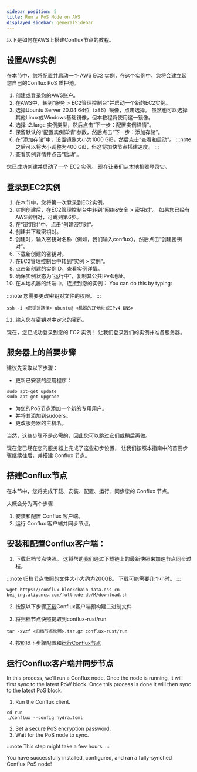 ```yaml
---
sidebar_position: 5
title: Run a PoS Node on AWS
displayed_sidebar: generalSidebar
---
```


以下是如何在AWS上搭建Conflux节点的教程。

## 设置AWS实例

在本节中，您将配置并启动一个 AWS EC2 实例，在这个实例中，您将会建立起您自己的Conflux PoS 质押池。

1. 创建或登录您的AWS账户。
2. 在AWS中，转到“服务 > EC2管理控制台”并启动一个新的EC2实例。
3. 选择Ubuntu Server 20.04 64位（x86）镜像，点击选择。 虽然也可以选择其他Linux或Windows基础镜像，但本教程将使用这一镜像。
4. 选择 t2.large 实例类型，然后点击“下一步：配置实例详情”。
5. 保留默认的“配置实例详情”参数，然后点击“下一步：添加存储”。
6. 在“添加存储”中，设置镜像大小为1000 GiB，然后点击“查看和启动”。 :::note  
   之后可以将大小调整为400 GiB，但这将加快节点搭建速度。
:::
7. 查看实例详情并点击“启动”。

您已成功创建并启动了一个 EC2 实例。 现在让我们从本地机器登录它。

## 登录到EC2实例

1. 在本节中，您将第一次登录到EC2实例。
2. 实例创建后，在EC2管理控制台中转到“网络&安全 > 密钥对”。 如果您已经有AWS密钥对，可跳到第6步。
3. 在“密钥对”中，点击“创建密钥对”。
4. 创建并下载密钥对。
5. 创建时，输入密钥对名称（例如，我们输入conflux），然后点击“创建密钥对”。
6. 下载新创建的密钥对。
7. 在EC2管理控制台中转到“实例 > 实例”。
8. 点击新创建的实例ID，查看实例详情。
9. 确保实例状态为“运行中”，复制其公共IPv4地址。
10. 在本地机器的终端中，连接到您的实例： You can do this by typing:

:::note
您需要更改密钥对文件的权限。
:::

```shell
ssh -i <密钥对路径> ubuntu@ <机器的IP地址或IPv4 DNS> 
```

11. 输入您在密钥对中定义的密码。

现在，您已成功登录到您的 EC2 实例！ 让我们登录我们的实例并准备服务器。

## 服务器上的首要步骤

建议先采取以下步骤：

- 更新已安装的应用程序：

```shell
sudo apt-get update
sudo apt-get upgrade
```

- 为您的PoS节点添加一个新的专用用户。
- 并将其添加到sudoers。
- 更改服务器的主机名。

当然，这些步骤不是必需的，因此您可以跳过它们或稍后再做。

现在您已经在您的服务器上完成了这些初步设置， 让我们按照本指南中的首要步骤继续往后，并搭建 Conflux 节点。

## 搭建Conflux节点

在本节中，您将完成下载、安装、配置、运行、同步您的 Conflux 节点。

大概会分为两个步骤

1. 安装和配置 Conflux 客户端。
2. 运行 Conflux 客户端并同步节点。

## 安装和配置Conflux客户端：

1. 下载归档节点快照。 这将帮助我们通过下载链上的最新快照来加速节点同步过程。

:::note
归档节点快照的文件大小大约为200GB。 下载可能需要几个小时。
:::

```shell
wget https://conflux-blockchain-data.oss-cn-beijing.aliyuncs.com/fullnode-db/M/download.sh
```

2. 按照以下步骤[下载](../../run-a-node/advanced-topics/downloading-conflux-client)Conflux客户端预构建二进制文件

3. 将归档节点快照提取到conflux-rust/run

```shell
tar -xvzf <归档节点快照>.tar.gz conflux-rust/run 
```

4. 按照以下步骤配置和[运行Conflux节点](../../run-a-node)

## 运行Conflux客户端并同步节点

In this process, we’ll run a Conflux node. Once the node is running, it will first sync to the latest PoW block. Once this process is done it will then sync to the latest PoS block.

1. Run the Conflux client.

```shell
cd run 
./conflux --config hydra.toml 
```

2. Set a secure PoS encryption password.
3. Wait for the PoS node to sync.

:::note
This step might take a few hours.
:::

You have successfully installed, configured, and ran a fully-synched Conflux PoS node!
